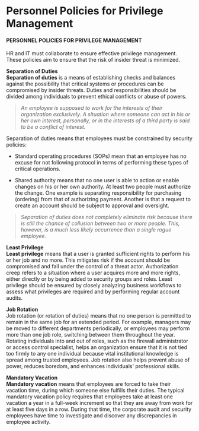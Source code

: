 # Personnel Policies for Privilege Management

#### PERSONNEL POLICIES FOR PRIVILEGE MANAGEMENT

HR and IT must collaborate to ensure effective privilege management. These policies aim to ensure that the risk of insider threat is minimized.

**Separation of Duties**  
**Separation of duties** is a means of establishing checks and balances against the possibility that critical systems or procedures can be compromised by insider threats. Duties and responsibilities should be divided among individuals to prevent ethical conflicts or abuse of powers.

> _An employee is supposed to work for the interests of their organization exclusively. A situation where someone can act in his or her own interest, personally, or in the interests of a third party is said to be a conflict of interest._

Separation of duties means that employees must be constrained by security policies:

-   Standard operating procedures (SOPs) mean that an employee has no excuse for not following protocol in terms of performing these types of critical operations.
    
-   Shared authority means that no one user is able to action or enable changes on his or her own authority. At least two people must authorize the change. One example is separating responsibility for purchasing (ordering) from that of authorizing payment. Another is that a request to create an account should be subject to approval and oversight.
    

> _Separation of duties does not completely eliminate risk because there is still the chance of collusion between two or more people. This, however, is a much less likely occurrence than a single rogue employee._

**Least Privilege**  
**Least privilege** means that a user is granted sufficient rights to perform his or her job and no more. This mitigates risk if the account should be compromised and fall under the control of a threat actor. Authorization creep refers to a situation where a user acquires more and more rights, either directly or by being added to security groups and roles. Least privilege should be ensured by closely analyzing business workflows to assess what privileges are required and by performing regular account audits.

**Job Rotation**  
Job rotation (or rotation of duties) means that no one person is permitted to remain in the same job for an extended period. For example, managers may be moved to different departments periodically, or employees may perform more than one job role, switching between them throughout the year. Rotating individuals into and out of roles, such as the firewall administrator or access control specialist, helps an organization ensure that it is not tied too firmly to any one individual because vital institutional knowledge is spread among trusted employees. Job rotation also helps prevent abuse of power, reduces boredom, and enhances individuals' professional skills.

**Mandatory Vacation**  
**Mandatory vacation** means that employees are forced to take their vacation time, during which someone else fulfills their duties. The typical mandatory vacation policy requires that employees take at least one vacation a year in a full-week increment so that they are away from work for at least five days in a row. During that time, the corporate audit and security employees have time to investigate and discover any discrepancies in employee activity.